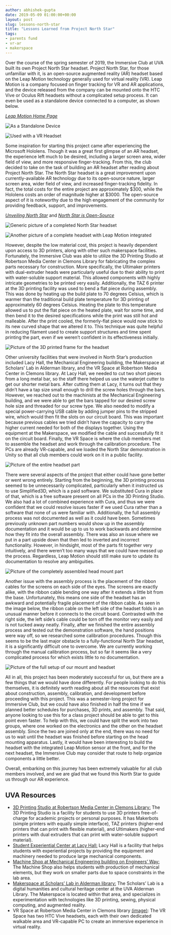 ```yaml
---
author: abhishek-gupta
date: 2019-05-09 01:00:00+00:00
layout: post
slug: lessons-north-star
title: "Lessons Learned from Project North Star"
tags:
- parents fund
- vr-ar
- makerspace
---
```


Over the course of the spring semester of 2019, the Immersive Club at UVA built its own Project North Star headset. Project North Star, for those unfamiliar with it, is an open-source augmented reality (AR) headset based on the Leap Motion technology generally used for virtual reality (VR). Leap Motion is a company focused on finger tracking for VR and AR applications, and the device released from the company can be mounted onto the HTC Vive or Oculus Rift headsets without a complicated setup process. It can even be used as a standalone device connected to a computer, as shown below.

[*Leap Motion Home Page*](https://www.leapmotion.com/)

![As a Standalone Device](https://images-na.ssl-images-amazon.com/images/I/71BvThxnsXL._SL1500_.jpg)

![Used with a VR Headset](http://blog.leapmotion.com/wp-content/uploads/2016/12/title1d.jpg)

Some inspiration for starting this project came after experiencing the Microsoft Hololens. Though it was a great first glimpse of an AR headset, the experience left much to be desired, including a larger screen area, wider field of view, and more responsive finger-tracking. From this, the club decided to take on the task of building an AR headset after reading about Project North Star. The North Star headset is a great improvement upon currently-available AR technology due to its open-source nature, larger screen area, wider field of view, and increased finger-tracking fidelity. In fact, the total costs for the entire project are approximately $300, while the Hololens costs an order of magnitude higher at $3000. The open-source aspect of it is noteworthy due to the high engagement of the community for providing feedback, support, and improvements. 

[*Unveiling North Star*](http://blog.leapmotion.com/northstar/) and 
[*North Star is Open-Source*](http://blog.leapmotion.com/north-star-open-source/)

![Generic picture of a completed North Star headset](https://roadtovrlive-5ea0.kxcdn.com/wp-content/uploads/2019/01/leap-motion-project-north-star-release-3-1.jpg)

![Another picture of a complete headset with Leap Motion integrated](https://leapmotion.github.io/ProjectNorthStar/imgs/frontView.png)

However, despite the low material cost, this project is heavily dependent upon access to 3D printers, along with other such makerspace facilities. Fortunately, the Immersive Club was able to utilize the 3D Printing Studio at Robertson Media Center in Clemons Library for fabricating the complex parts necessary for construction. More specifically, the Ultimaker printers with dual-extruder heads were particularly useful due to their ability to print with water-soluble support material. This allowed components with highly intricate geometries to be printed very easily. Additionally, the TAZ 6 printer at the 3D printing facility was used to bend a flat piece during assembly. This was done by heating up the build plate to 70 degrees Celsius, which is warmer than the traditional build plate temperature for 3D printing of approximately 60 degrees Celsius. Heating the plate to this temperature allowed us to put the flat piece on the heated plate, wait for some time, and then bend it to the desired specifications while the print was still hot and malleable. After the print cooled, the formerly-flat piece would now stick to its new curved shape that we altered it to. This technique was quite helpful in reducing filament used to create support structures and time spent printing the part, even if we weren’t confident in its effectiveness initially. 

![Picture of the 3D printed frame for the headset](https://i.groupme.com/2016x1512.jpeg.5b028e1eb1ab49d896c7999d43622400.large)

Other university facilities that were involved in North Star’s production included Lacy Hall, the Mechanical Engineering building, the Makerspace at Scholars’ Lab in Alderman library, and the VR Space at Robertson Media Center in Clemons library. At Lacy Hall, we needed to cut two short pieces from a long metal bar, so the staff there helped us use the waterjet cutter to get our shorter metal bars. After cutting them at Lacy, it turns out that they didn’t have a tap size small enough to drill the screw holes through the bars. However, we reached out to the machinists at the Mechanical Engineering building, and we were able to get the bars tapped for our desired screw hole size and threaded for our screw type. We also needed to modify a special power-carrying USB cable by adding jumper pins to the stripped wire, which would then fit the slots on our circuit board. This was important because previous cables we tried didn’t have the capacity to carry the higher current needed for both of the displays together. Using the equipment at the Makerspace, we modified the cable and successfully fit it on the circuit board. Finally, the VR Space is where the club members met to assemble the headset and work through the calibration procedure. The PCs are already VR-capable, and we loaded the North Star demonstration in Unity so that all club members could work on it in a public facility. 

![Picture of the entire headset part](https://i.groupme.com/2016x1512.jpeg.d1c86789841247fb82c16214e847ae61.large)

There were several aspects of the project that either could have gone better or went wrong entirely. Starting from the beginning, the 3D printing process seemed to be unnecessarily complicated, particularly when it instructed us to use Simplified3D, which is a paid software. We substituted Cura in place of that, which is a free software present on all PCs in the 3D Printing Studio. We also had a lot of combined experience with Cura, and thus we were confident that we could resolve issues faster if we used Cura rather than a software that none of us were familiar with. Additionally, the full assembly process was not documented as well as it could have been. Sometimes previously unknown part numbers would show up in the assembly documentation and it would be up to us to work backwards and determine how they fit into the overall assembly. There was also an issue where we put in a part upside down that then led to inverted and incorrect functionality. However, in hindsight, most of the parts fit together very intuitively, and there weren’t too many ways that we could have messed up the process. Regardless, Leap Motion should still make sure to update its documentation to resolve any ambiguities. 

![Picture of the completely assembled head mount part](https://i.groupme.com/1000x750.jpeg.63ded01fa9364782a3ccf5f5108622e6.large)

Another issue with the assembly process is the placement of the ribbon cables for the screens on each side of the eyes. The screens are exactly alike, with the ribbon cable bending one way after it extends a little bit from the base. Unfortunately, this means one side of the headset has an awkward and potentially fragile placement of the ribbon cable. As seen in the image below, the ribbon cable on the left side of the headset folds in an unusual manner before it connects to the circuit board. Contrasted with the right side, the left side’s cable could be torn off the monitor very easily and is not tucked away neatly. Finally, after we finished the entire assembly process and tested out the demonstration software, the hand positions were way off, so we researched some calibration procedures. Though this seems to be the last major obstacle to a fully-functional North Star headset, it is a significantly difficult one to overcome. We are currently working through the manual calibration process, but so far it seems like a very complicated process for which exists little to no documentation. 

![Picture of the full setup of our mount and headset](https://i.groupme.com/1500x1125.jpeg.b868e5aba7da4be0b56fb7c81cc1cd8f.large)

All in all, this project has been moderately successful for us, but there are a few things that we would have done differently. For people looking to do this themselves, it is definitely worth reading about all the resources that exist about construction, assembly, calibration, and development before proceeding with this project. This was a semester-long project for Immersive Club, but we could have also finished in half the time if we planned better schedules for purchases, 3D prints, and assembly. That said, anyone looking to use this for a class project should be able to get to this point even faster. To help with this, we could have split the work into two groups, where one worked on the electronics and the other on the headset assembly. Since the two are joined only at the end, there was no need for us to wait until the headset was finished before starting on the head mounting apparatus. Lastly, it would have been interesting to build the headset with the integrated Leap Motion sensor at the front, and for the next headset, the Immersive Club may consider that route to help organize components a little better. 

Overall, embarking on this journey has been extremely valuable for all club members involved, and we are glad that we found this North Star to guide us through our AR experience.
 
 
 
## UVA Resources

- [3D Printing Studio at Robertson Media Center in Clemons Library:](https://news.library.virginia.edu/2018/03/01/new-3d-printing-facilities-at-the-library/)
The 3D Printing Studio is a facility for students to use 3D printers free-of-charge for academic projects or personal purposes. It has Makerbots (simple printers with equally simple interface), TAZ printers (higher-end printers that can print with flexible material), and Ultimakers (higher-end printers with dual extruders that can print with water-soluble support material).
- [Student Experiential Center at Lacy Hall:](http://lacy.seas.virginia.edu/)
Lacy Hall is a facility that helps students with experiential projects by providing the equipment and machinery needed to produce large mechanical components.
- [Machine Shop at Mechanical Engineering building on Engineers’ Way:](https://engineering.virginia.edu/departments/mechanical-and-aerospace-engineering/research/undergraduate-labs)
The Machine Shop also helps students with production of mechanical elements, but they work on smaller parts due to space constraints in the lab area.
- [Makerspace at Scholars’ Lab in Alderman library:](https://scholarslab.lib.virginia.edu/makerspace/)
The Scholars’ Lab is a digital humanities and cultural heritage center at the UVA Alderman Library. The Makerspace is located within that area, and specializes in experimentation with technologies like 3D printing, sewing, physical computing, and augmented reality. 
- VR Space at Robertson Media Center in Clemons library 
[(image)](https://news.virginia.edu/sites/default/files/uhall_vr_demo_da_inline.jpg):
The VR Space has two HTC Vive headsets, each with their own dedicated walkable area and VR-capable PC to create an immersive experience in virtual reality. 
